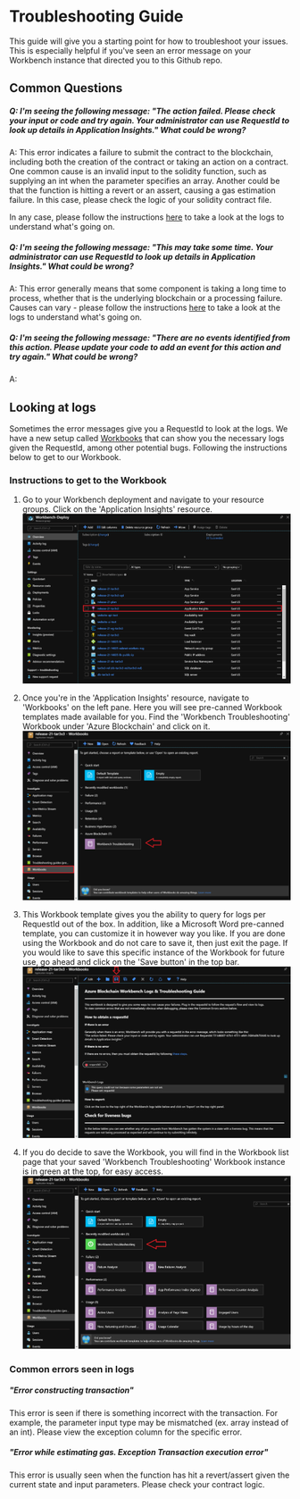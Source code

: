 # Troubleshooting Guide

This guide will give you a starting point for how to troubleshoot your issues. This is especially helpful if you've seen an error message on your Workbench instance that directed you to this Github repo.

## Common Questions
##### Q: I'm seeing the following message: <i>"The action failed. Please check your input or code and try again. Your administrator can use RequestId <request id> to look up details in Application Insights."</i> What could be wrong?

A: This error indicates a failure to submit the contract to the blockchain, including both the creation of the contract or taking an action on a contract. One common cause is an invalid input to the solidity function, such as supplying an int when the parameter specifies an array. Another could be that the function is hitting a revert or an assert, causing a gas estimation failure. In this case, please check the logic of your solidity contract file. 

In any case, please follow the instructions [here](#logs) to take a look at the logs to understand what's going on.

##### Q: I'm seeing the following message: <i>"This may take some time. Your administrator can use RequestId <request id> to look up details in Application Insights."</i> What could be wrong?

A: This error generally means that some component is taking a long time to process, whether that is the underlying blockchain or a processing failure. Causes can vary - please follow the instructions [here](#logs) to take a look at the logs to understand what's going on.

##### Q: I'm seeing the following message: <i>"There are no events identified from this action. Please update your code to add an event for this action and try again."</i> What could be wrong?

A: <INSERT HERE>

## <a name="logs"> Looking at logs </a>
Sometimes the error messages give you a RequestId to look at the logs. We have a new setup called [Workbooks](https://docs.microsoft.com/en-us/azure/application-insights/app-insights-usage-workbooks) that can show you the necessary logs given the RequestId, among other potential bugs. Following the instructions below to get to our Workbook.

### Instructions to get to the Workbook
1. Go to your Workbench deployment and navigate to your resource groups. Click on the 'Application Insights' resource.
![Alt text](media/Instructions_Resource_Group_List.png?raw=true "Instructions Resource Group List")

2. Once you're in the 'Application Insights' resource, navigate to 'Workbooks' on the left pane. Here you will see pre-canned Workbook templates made available for you. Find the 'Workbench Troubleshooting' Workbook under 'Azure Blockchain' and click on it.
![Alt text](media/Instructions_Application_Insights_Workbooks.png?raw=true "Instructions Workbooks list")

3. This Workbook template gives you the ability to query for logs per RequestId out of the box. In addition, like a Microsoft Word pre-canned template, you can customize it in however way you like. If you are done using the Workbook and do not care to save it, then just exit the page. If you would like to save this specific instance of the Workbook for future use, go ahead and click on the 'Save button' in the top bar.
![Alt text](media/Instructions_Application_Insights_Blockchain_Workbook_Instance.png?raw=true "Instructions Blockchain Workbook Instance")

4. If you do decide to save the Workbook, you will find in the Workbook list page that your saved 'Workbench Troubleshooting' Workbook instance is in green at the top, for easy access.
![Alt text](media/Instructions_Application_Insights_Workbooks_Saved.png?raw=true "Instructions Workbooks Instance Saved")

### Common errors seen in logs
##### "Error constructing transaction"
This error is seen if there is something incorrect with the transaction. For example, the parameter input type may be mismatched (ex. array instead of an int). Please view the exception column for the specific error.

##### "Error while estimating gas. Exception Transaction execution error"
This error is usually seen when the function has hit a revert/assert given the current state and input parameters. Please check your contract logic.

